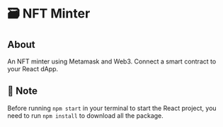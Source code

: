 # 🗃 NFT Minter

## About

An NFT minter using Metamask and Web3. Connect a smart contract to your React dApp.

## 🤔 Note

Before running `npm start` in your terminal to start the React project, you need to run `npm install` to download all the package.